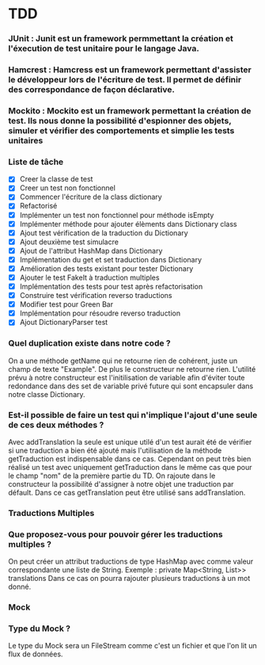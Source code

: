 # TDD 
### __JUnit__ : Junit est un framework permmettant la création et l'éxecution de test unitaire pour le langage Java. 
### __Hamcrest__ : Hamcress est un framework permettant d'assister le développeur lors de l'écriture de test. Il permet de définir des correspondance de façon déclarative.
### __Mockito__ : Mockito est un framework permettant la création de test. Ils nous donne la possibilité d'espionner des objets, simuler et vérifier des comportements et simplie les tests unitaires

### __Liste de tâche__
- [x] Creer la classe de test 
- [x] Creer un test non fonctionnel 
- [x] Commencer l'écriture de la class dictionary 
- [x] Refactorisé 
- [x] Implémenter un test non fonctionnel pour méthode isEmpty 
- [x] Implémenter méthode pour ajouter élèments dans Dictionary class
- [x] Ajout test vérification de la traduction du Dictionary
- [x] Ajout deuxième test simulacre 
- [x] Ajout de l'attribut HashMap dans Dictionary
- [x] Implémentation du get et set traduction dans Dictionary
- [x] Amélioration des tests existant pour tester Dictionary
- [x] Ajouter le test FakeIt à traduction multiples
- [x] Implémentation des tests pour test après refactorisation 
- [x] Construire test vérification reverso traductions 
- [x] Modifier test pour Green Bar 
- [x] Implémentation pour résoudre reverso traduction 
- [x] Ajout DictionaryParser test 

### __Quel duplication existe dans notre code ?__
On a une méthode getName qui ne retourne rien de cohérent, juste un champ de texte "Example". De plus le constructeur ne retourne rien. L'utilité prévu à notre constructeur est l'initilisation de variable afin d'éviter toute redondance dans des set de variable privé future qui sont encapsuler dans notre classe Dictionary.

### __Est-il possible de faire un test qui n'implique l'ajout d'une seule de ces deux méthodes ?__
Avec addTranslation la seule est unique utilé d'un test aurait été de vérifier si une traduction a bien été ajouté mais l'utilisation de la méthode getTraduction est indispensable dans ce cas. Cependant on peut très bien réalisé un test avec uniquement getTraduction dans le même cas que pour le champ "nom" de la première partie du TD. On rajoute dans le constructeur la possibilité d'assigner à notre objet une traduction par défault. Dans ce cas getTranslation peut être utilisé sans addTranslation.

### Traductions Multiples 
### __Que proposez-vous pour pouvoir gérer les traductions multiples ?__
On peut créer un attribut traductions de type HashMap avec comme valeur correspondante une liste de String.
Exemple : private Map<String, List<String>>> translations
Dans ce cas on pourra rajouter plusieurs traductions à un mot donné.

### Mock
### __Type du Mock ?__
Le type du Mock sera un FileStream comme c'est un fichier et que l'on lit un flux de données.

